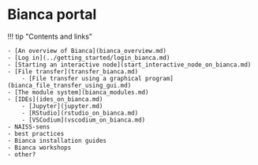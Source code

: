 # Bianca portal

!!! tip "Contents and links"

    - [An overview of Bianca](bianca_overview.md)
    - [Log in](../getting_started/login_bianca.md)
    - [Starting an interactive node](start_interactive_node_on_bianca.md)
    - [File transfer](transfer_bianca.md)
        - [File transfer using a graphical program](bianca_file_transfer_using_gui.md)
    - [The module system](bianca_modules.md)
    - [IDEs](ides_on_bianca.md)
        - [Jupyter](jupyter.md)
        - [RStudio](rstudio_on_bianca.md)
        - [VSCodium](vscodium_on_bianca.md)
    - NAISS-sens
    - best practices
    - Bianca installation guides
    - Bianca workshops
    - other?

